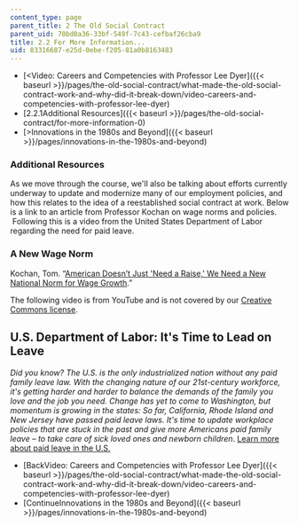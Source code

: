```yaml
---
content_type: page
parent_title: 2 The Old Social Contract
parent_uid: 70bd0a36-33bf-549f-7c43-cefbaf26cba9
title: 2.2 For More Information...
uid: 83316687-e25d-0ebe-f205-81a0b8163483
---
```


*   [\<Video: Careers and Competencies with Professor Lee Dyer]({{< baseurl >}}/pages/the-old-social-contract/what-made-the-old-social-contract-work-and-why-did-it-break-down/video-careers-and-competencies-with-professor-lee-dyer)
*   [2.2.1Additional Resources]({{< baseurl >}}/pages/the-old-social-contract/for-more-information-0)
*   [\>Innovations in the 1980s and Beyond]({{< baseurl >}}/pages/innovations-in-the-1980s-and-beyond)

### Additional Resources

As we move through the course, we'll also be talking about efforts currently underway to update and modernize many of our employment policies, and how this relates to the idea of a reestablished social contract at work. Below is a link to an article from Professor Kochan on wage norms and policies.  Following this is a video from the United States Department of Labor regarding the need for paid leave.

### A New Wage Norm

Kochan, Tom. “[American Doesn’t Just 'Need a Raise,' We Need a New National Norm for Wage Growth](https://theconversation.com/america-doesnt-just-need-a-raise-we-need-a-new-national-norm-for-wage-growth-46831).”

The following video is from YouTube and is not covered by our [Creative Commons license](/terms/#cc).

U.S. Department of Labor: It's Time to Lead on Leave
----------------------------------------------------

_Did you know? The U.S. is the only industrialized nation without any paid family leave law. With the changing nature of our 21st-century workforce, it's getting harder and harder to balance the demands of the family you love and the job you need. Change has yet to come to Washington, but momentum is growing in the states: So far, California, Rhode Island and New Jersey have passed paid leave laws. It's time to update workplace policies that are stuck in the past and give more Americans paid family leave – to take care of sick loved ones and newborn children_. [Learn more about paid leave in the U.S.](https://www.dol.gov/general/topic/benefits-leave)

*   [BackVideo: Careers and Competencies with Professor Lee Dyer]({{< baseurl >}}/pages/the-old-social-contract/what-made-the-old-social-contract-work-and-why-did-it-break-down/video-careers-and-competencies-with-professor-lee-dyer)
*   [ContinueInnovations in the 1980s and Beyond]({{< baseurl >}}/pages/innovations-in-the-1980s-and-beyond)